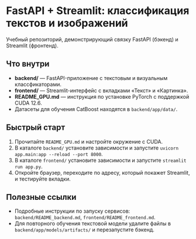 ﻿# FastAPI + Streamlit: классификация текстов и изображений

Учебный репозиторий, демонстрирующий связку FastAPI (бэкенд) и Streamlit (фронтенд).

## Что внутри
- **backend/** — FastAPI-приложение с текстовым и визуальным классфикаторами.
- **frontend/** — Streamlit-интерфейс с вкладками «Текст» и «Картинка».
- **README_GPU.md** — инструкция по установке PyTorch с поддержкой CUDA 12.6.
- Датасеты для обучения CatBoost находятся в `backend/app/data/`.

## Быстрый старт
1. Прочитайте `README_GPU.md` и настройте окружение с CUDA.
2. В каталоге `backend/` установите зависимости и запустите `uvicorn app.main:app --reload --port 8000`.
3. В каталоге `frontend/` установите зависимости и запустите `streamlit run app.py`.
4. Откройте браузер, переходите по адресу, который покажет Streamlit, и тестируйте вкладки.

## Полезные ссылки
- Подробные инструкции по запуску сервисов: `backend/README_backend.md`, `frontend/README_frontend.md`.
- Для повторного обучения текстовой модели удалите файлы в `backend/app/models/artifacts/` и перезапустите бэкенд.
